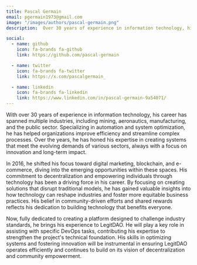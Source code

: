 ```yaml
---
title: Pascal Germain
email: pgermain1973@gmail.com
image: "/images/authors/pascal-germain.png"
description:  Over 30 years of experience in information technology, his expertise covers industries such as mining, aeronautics, manufacturing, and the public sector, with a focus on automation and system optimization. In 2016, he shifted his focus to digital marketing, blockchain, and e-commerce. Now fully dedicated to developing a platform designed to disrupt industry standards, he is a strong advocate for community-driven efforts and shared rewards. He will assist LegitDAO by contributing his expertise to key DevOps tasks, supporting the technical foundation of the project.

social:
  - name: github
    icon: fa-brands fa-github
    link: https://github.com/pascal-germain

  - name: twitter
    icon: fa-brands fa-twitter
    link: https://x.com/pascalgermain_

  - name: linkedin
    icon: fa-brands fa-linkedin
    link: https://www.linkedin.com/in/pascal-germain-9a54071/
---
```


With over 30 years of experience in information technology, his career has spanned multiple industries, including mining, aeronautics, manufacturing, and the public sector. Specializing in automation and system optimization, he has helped organizations improve efficiency and streamline complex processes. Over the years, he has honed his expertise in creating systems that meet the evolving demands of various sectors, always with a focus on innovation and long-term impact.

In 2016, he shifted his focus toward digital marketing, blockchain, and e-commerce, diving into the emerging opportunities within these spaces. His commitment to decentralization and empowering individuals through technology has been a driving force in his career. By focusing on creating solutions that disrupt traditional models, he has gained valuable insights into how technology can reshape industries and foster more equitable business practices. His belief in community-driven efforts and shared rewards reflects his dedication to building technology that benefits everyone.

Now, fully dedicated to creating a platform designed to challenge industry standards, he brings his experience to LegitDAO. He will play a key role in assisting with specific DevOps tasks, contributing his expertise to strengthen the project's technical foundation. His skills in optimizing systems and fostering innovation will be instrumental in ensuring LegitDAO operates efficiently and continues to build on its vision of decentralization and community empowerment.